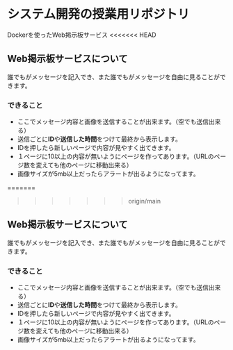 # システム開発の授業用リポジトリ
Dockerを使ったWeb掲示板サービス
<<<<<<< HEAD

## Web掲示板サービスについて
誰でもがメッセージを記入でき、また誰でもがメッセージを自由に見ることができます。

### できること
- ここでメッセージ内容と画像を送信することが出来ます。（空でも送信出来る）
- 送信ごとに**ID**や**送信した時間**をつけて最終から表示します。
- IDを押したら新しいページで内容が見やすく出てきます。
- １ページに10以上の内容が無いようにページを作ってあります。（URLのページ数を変えても他のページに移動出来る）
- 画像サイズが5mb以上だったらアラートが出るようになってます。

=======
>>>>>>> origin/main

## Web掲示板サービスについて
誰でもがメッセージを記入でき、また誰でもがメッセージを自由に見ることができます。

### できること
- ここでメッセージ内容と画像を送信することが出来ます。（空でも送信出来る）
- 送信ごとに**ID**や**送信した時間**をつけて最終から表示します。
- IDを押したら新しいページで内容が見やすく出てきます。
- １ページに10以上の内容が無いようにページを作ってあります。（URLのページ数を変えても他のページに移動出来る）
- 画像サイズが5mb以上だったらアラートが出るようになってます。

###
